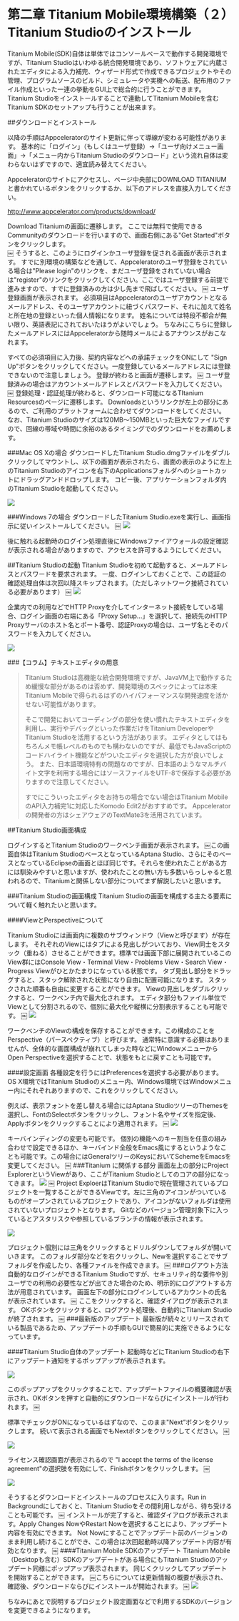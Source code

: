 第二章 Titanium Mobile環境構築（２）Titanium Studioのインストール
========================================================
Titanium Mobile(SDK)自体は単体ではコンソールベースで動作する開発環境ですが、Titanium Studioはいわゆる統合開発環境であり、ソフトウェアに内蔵されたエディタによる入力補完、ウィザード形式で作成できるプロジェクトやその管理、プログラムソースのビルド、シミュレータや実機への転送、配布用のファイル作成といった一連の挙動をGUI上で総合的に行うことができます。
Titanium Studioをインストールすることで連動してTitanium Mobileを含むTitanium SDKのセットアップも行うことが出来ます。

##ダウンロードとインストール

以降の手順はAppceleratorのサイト更新に伴って導線が変わる可能性があります。
基本的に「ログイン」（もしくはユーザ登録）→「ユーザ向けメニュー画面」→「メニュー内からTitanium Studioのダウンロード」という流れ自体は変わらないはずですので、適宜読み替えてください。

Appceleratorのサイトにアクセスし、ページ中央部にDOWNLOAD TITANIUMと書かれているボタンをクリックするか、以下のアドレスを直接入力してください。

http://www.appcelerator.com/products/download/ 

Download Titaniumの画面に遷移します。
ここでは無料で使用できるCommunityのダウンロードを行いますので、画面右側にある"Get Started"ボタンをクリックします。  
￼
そうすると、このようにログインかユーザ登録を促される画面が表示されます。
すでに別環境の構築などを通して、Appceleratorのユーザ登録をされている場合は"Please login"のリンクを、まだユーザ登録をされていない場合は"register"のリンクをクリックしてください。ここではユーザ登録する前提で進みますので、すでに登録済みの方は少し先まで飛ばしてください。
￼
ユーザ登録画面が表示されます。
必須項目はAppceleratorのユーザアカウントとなるメールアドレス、そのユーザアカウントに紐づくパスワード、それに加えて姓名と所在地の登録といった個人情報になります。
姓名については特段不都合が無い限り、英語表記にされておいたほうがよいでしょう。
ちなみにこちらに登録したメールアドレスにはAppceleratorから随時メールによるアナウンスがおこなれます。

すべての必須項目に入力後、契約内容などへの承諾チェックをONにして "Sign Up"ボタンをクリックしてください。一度登録しているメールアドレスには登録できないので注意しましょう。
登録が終わると画面が遷移します。
￼
ユーザ登録済みの場合はアカウントメールアドレスとパスワードを入力してください。
￼
登録処理・認証処理が終わると、ダウンロード可能になるTItanium Resourcesのページに遷移します。
Downloadsというリンクが左上の部分にあるので、ご利用のプラットフォームに合わせてダウンロードをしてください。
なお、Titanium Studioのサイズは120MB〜150MBといった巨大なファイルですので、回線の帯域や時間に余裕のあるタイミングでのダウンロードをお薦めします。

###Mac OS Xの場合
ダウンロードしたTitanium Studio.dmgファイルをダブルクリックしてマウントし、以下の画面が表示されたら、画面の表示のように左上のTitanium Studioのアイコンを右下のApplicationsフォルダへのショートカットにドラッグアンドドロップします。
コピー後、アプリケーションフォルダ内のTitanium Studioを起動してください。

<img src="https://github.com/donayama/TiNote/raw/master/FirstStepGuide/images/TiStudioInstall.png" />

###Windows 7の場合
ダウンロードしたTitanium Studio.exeを実行し、画面指示に従いインストールしてください。
￼
<img src="https://github.com/donayama/TiNote/raw/master/FirstStepGuide/images/TiStudioInstall7.png" />

後に触れる起動時のログイン処理直後にWindowsファイアウォールの設定確認が表示される場合がありますので、アクセスを許可するようにしてください。

##Titanium Studioの起動
Titanium Studioを初めて起動すると、メールアドレスとパスワードを要求されます。
一度、ログインしておくことで、この認証の確認処理自体は次回以降スキップされます。（ただしネットワーク接続されている必要があります）
￼
![](images/TiStudioAuth.png)

企業内での利用などでHTTP Proxyを介してインターネット接続をしている場合、ログイン画面の右端にある「Proxy Setup...」を選択して、接続先のHTTP Proxyサーバのホスト名とポート番号、認証Proxyの場合は、ユーザ名とそのパスワードを入力してください。

![](images/TiStudioAuthProxy.png)


###【コラム】テキストエディタの用意

> Titanium Studioは高機能な統合開発環境ですが、JavaVM上で動作するため緩慢な部分があるのは否めず、開発環境のスペックによっては本来Titanium Mobileで得られるはずのハイパフォーマンスな開発速度を活かせない可能性があります。
> 
> そこで開発においてコーディングの部分を使い慣れたテキストエディタを利用し、実行やデバッグといった作業だけをTitanium DeveloperやTitanium Studioを活用するという方法があります。
> エディタとしてはもちろんメモ帳レベルのものでも構わないのですが、最低でもJavaScriptのコードハイライト機能などがついたエディタを選択した方が良いでしょう。
> また、日本語環境特有の問題なのですが、日本語のようなマルチバイト文字を利用する場合にはソースファイルをUTF-8で保存する必要がありますので注意してください。
> 
> すでにこういったエディタをお持ちの場合でない場合はTitanium MobileのAPI入力補完1に対応したKomodo Edit2がおすすめです。
> Appceleratorの開発者の方はシェアウェアのTextMate3を活用されています。

##Titanium Studio画面構成

ログインするとTitanium Studioのワークベンチ画面が表示されます。
￼この画面自体はTitanium StudioのベースとなっているAptana Studio、さらにそのベースとなっているEclipseの画面とほぼ同じです。それらを使われたことがある方には馴染みやすいと思いますが、使われたことの無い方も多数いらっしゃると思われるので、Titaniumと関係しない部分についてまず解説したいと思います。

###Titanium Studioの画面構成
Titanium Studioの画面を構成する主たる要素について軽く触れたいと思います。

####ViewとPerspectiveについて

Titanium Studioには画面内に複数のサブウィンドウ（Viewと呼びます）が存在します。
それぞれのViewにはタブによる見出しがついており、View同士をスタック（重ねる）させることができます。標準では画面下部に展開されているこのView群にはConsole View・Terminal View・Problems View・Search View・Progress Viewがひとかたまりになっている状態です。
タブ見出し部分をドラッグすると、スタック解除された状態になり自由に配置可能になります。
スタックされた順番も自由に変更することができます。
Viewの見出しをダブルクリックすると、ワークベンチ内で最大化されます。
エディタ部分もファイル単位でViewとして分割されるので、個別に最大化や縦横に分割表示することも可能です。
￼
![](images/TiStudioViews.png)

ワークベンチのViewの構成を保存することができます。この構成のことをPerspective（パースペクティブ）と呼びます。
通常特に意識する必要はありませんが、全体的な画面構成が崩れてしまった時などにWindowメニューからOpen Perspectiveを選択することで、状態をもとに戻すことも可能です。

####設定画面
各種設定を行うにはPreferencesを選択する必要があります。
OS X環境ではTitanium Studioのメニュー内、Windows環境ではWindowメニュー内にそれぞれありますので、これをクリックしてください。

例えば、表示フォントを差し替える場合にはAptana StudioツリーのThemesを選択し、FontのSelectボタンをクリックし、フォント名やサイズを指定後、Applyボタンをクリックすることにより適用されます。
￼
![](images/TiStudioPreferencesFont.png)

キーバインディングの変更も可能です。
個別の機能へのキー割当を任意の組み合わせで設定できるほか、キーバインド全般をEmacs風にするというようなことも可能です。この場合にはGeneralツリーのKeysにおいてSchemeをEmacsを変更してください。
￼
###Titanium に関係する部分
画面左上の部分にProject ExplorerというViewがあり、ここがTitanium Studioとしてのコアの部分になってきます。
![](images/TiStudioProjectExplorer1.png)
￼
Project ExploerはTitanium Studioで現在管理されているプロジェクトを一覧することができるViewです。左に三角のアイコンがついているものがオープンされているプロジェクトであり、アイコンがないフォルダは使用されていないプロジェクトとなります。
Gitなどのバージョン管理対象下に入っているとアスタリスクや参照しているブランチの情報が表示されます。

![](./images/TiStudioProjectExplorer2.png) 
                 
プロジェクト個別には三角をクリックするとドリルダウンしてフォルダが開いていきます。
このフォルダ部分などを右クリックし、Newを選択することでサブフォルダを作成したり、各種ファイルを作成できます。
￼
###ログアウト方法
自動的なログインができるTitanium Studioですが、セキュリティ的な要件や別ユーザでの利用の必要性などが出てきた場合のため、明示的にログアウトする方法が用意されています。
画面左下の部分にログインしているアカウントの氏名が表示されています。
￼
ここをクリックすると、確認ダイアログが表示されます。
OKボタンをクリックすると、ログアウト処理後、自動的にTitanium Studioが終了されます。
￼
###最新版のアップデート
最新版が続々とリリースされている製品であるため、アップデートの手順もGUIで簡易的に実施できるようになっています。

####Titanium Studio自体のアップデート
起動時などにTitanium Studioの右下にアップデート通知をするポップアップが表示されます。

![](images/TiStudioUpdate1.png)


このポップアップをクリックすることで、アップデートファイルの概要確認が表示され、OKボタンを押すと自動的にダウンロードならびにインストールが行われます。
￼

標準でチェックがONになっているはずなので、このまま"Next”ボタンをクリックします。
続いて表示される画面でもNextボタンをクリックしてください。
￼

![](images/TiStudioUpdate2.png)

ライセンス確認画面が表示されるので "I accept the terms of the license agreement"の選択肢を有効にして、Finishボタンをクリックします。
￼

![](images/TiStudioUpdate3.png)


そうするとダウンロードとインストールのプロセスに入ります。Run in Backgroundにしておくと、Titanium Studioをその間利用しながら、待ち受けることも可能です。
￼
インストールが完了すると、確認ダイアログが表示されます。Apply Changes NowやRestart Nowを選択することにより、アップデート内容を有効にできます。
Not Nowにすることでアップデート前のバージョンのまま利用し続けることができ、この場合は次回起動時以降アップデート内容が有効となります。
￼
####Titanium Mobile SDKのアップデート
Titanium Mobile（Desktopも含む）SDKのアップデートがある場合にもTitanium Studioのアップデート同様にポップアップ表示されます。
同じくクリックしてアップデートを開始することができます。
￼こちらについては更新情報の概要が表示され、確認後、ダウンロードならびにインストールが開始されます。
￼
![](images/TiStudioSDKUpdate.png)

ちなみにあとで説明するプロジェクト設定画面などで利用するSDKのバージョンを変更できるようになります。
